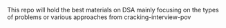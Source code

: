 This repo will hold the best materials on DSA mainly focusing on the types of problems or various approaches from cracking-interview-pov

